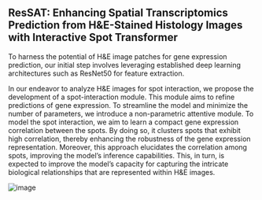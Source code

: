 ## ResSAT: Enhancing Spatial Transcriptomics Prediction from H&E-Stained Histology Images with Interactive Spot Transformer

To harness the potential of H&E image patches for gene expression prediction, our initial step involves leveraging established deep learning architectures such as ResNet50 for feature extraction. 

In our endeavor to analyze H&E images for spot interaction, we propose the development of a spot-interaction module. This module aims to refine predictions of gene expression. To streamline the model and minimize the number of parameters, we introduce a non-parametric attentive module. To model the spot interaction, we aim to learn a compact gene expression correlation between the spots. By doing so, it clusters spots that exhibit high correlation, thereby enhancing the robustness of the gene expression representation. Moreover, this approach elucidates the correlation among spots, improving the model’s inference capabilities. This, in turn, is expected to improve the model’s capacity for capturing the intricate biological relationships that are represented within H&E images.


![image](https://github.com/Wonderangela/ResSAT/assets/51802393/74c8cfac-c4a9-4c47-947d-6a7f67b4fa9e)
